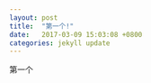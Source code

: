 ```yaml
---
layout: post
title:  "第一个!"
date:   2017-03-09 15:03:08 +0800
categories: jekyll update
---
```



第一个

